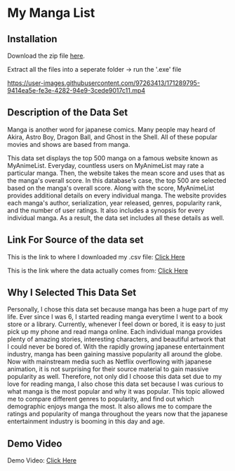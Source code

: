 
# My Manga List
## Installation
Download the zip file [here](https://www.dropbox.com/s/xvwj3i9x8qq5aho/MyMangaList.zip?dl=1).

Extract all the files into a seperate folder -> run the '.exe' file


https://user-images.githubusercontent.com/97263413/171289795-9414ea5e-fe3e-4282-94e9-3cede9017c11.mp4


## Description of the Data Set
Manga is another word for japanese comics. Many people may heard of Akira, Astro Boy, Dragon Ball, and Ghost in the Shell. All of these popular movies and shows are based from manga.

This data set displays the top 500 manga on a famous website known as MyAnimeList. Everyday, countless users on MyAnimeList may rate a particular manga. Then, the website takes the mean score and uses that as the manga's overall score. In this database's case, the top 500 are selected based on the manga's overall score. Along with the score, MyAnimeList provides additional details on every individual manga. The website provides each manga's author, serialization, year released, genres, popularity rank, and the number of user ratings. It also includes a synopsis for every individual manga. As a result, the data set includes all these details as well.

## Link For Source of the data set
This is the link to where I downloaded my .csv file:
[Click Here](https://www.kaggle.com/ajpass/top-ranked-mangas-myanimelist-mal)

This is the link where the data actually comes from:
[Click Here](https://myanimelist.net/topmanga.php)

## Why I Selected This Data Set
Personally, I chose this data set because manga has been a huge part of my life. Ever since I was 6, I started reading manga everytime I went to a book store or a library. Currently, whenever I feel down or bored, it is easy to just pick up my phone and read manga online. Each individual manga provides plenty of amazing stories, interesting characters, and beautiful artwork that I could never be bored of. With the rapidly growing japanese entertainment industry, manga has been gaining massive popularity all around the globe. Now with mainstream media such as Netflix overflowing with japanese animation, it is not surprising for their source material to gain massive popularity as well. Therefore, not only did I choose this data set due to my love for reading manga, I also chose this data set because I was curious to what manga is the most popular and why it was popular. This topic allowed me to compare different genres to popularity, and find out which demographic enjoys manga the most. It also allows me to compare the ratings and popularity of manga throughout the years now that the japanese entertainment industry is booming in this day and age.

## Demo Video
Demo Video:
[Click Here](https://youtu.be/NyXGQQ-j6vw)
